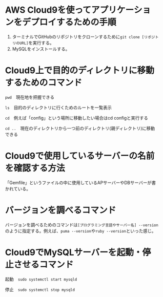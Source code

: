 # AWS Cloud9を使ってアプリケーションをデプロイするための手順
1. ターミナルでGitHubのリポジトリをクローンするために```git clone [リポジトリのURL]```を実行する。
2. MySQLをインストールする。



# Cloud9上で目的のディレクトリに移動するためのコマンド
```pwd```　現在地を把握できる

```ls```　目的のディレクトリに行くためのルートを一覧表示

```cd```　例えば「config」という場所に移動したい場合はcd configと実行する

```cd ..```　現在のディレクトリから一つ前のディレクトリ(親ディレクトリ)に移動できる

# Cloud9で使用しているサーバーの名前を確認する方法
「Gemfile」というファイルの中に使用しているAPサーバーやDBサーバーが書かれている。

# バージョンを調べるコマンド
バージョンを調べるためのコマンドは```[プログラミング言語やサーバー名] --version```のように指定する。例えば、```puma --version```や```ruby --version```といった感じ。

# Cloud9でMySQLサーバーを起動・停止させるコマンド
起動　```sudo systemctl start mysqld```

停止　```sudo systemctl stop mysqld```
